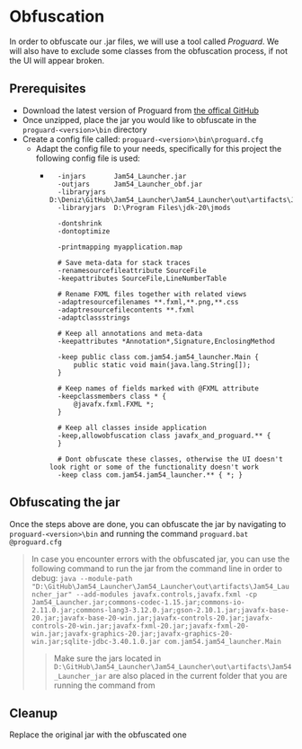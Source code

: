 # Obfuscation
In order to obfuscate our .jar files, we will use a tool called *Proguard*. We will also have to exclude some classes from the obfuscation process, if not the UI will appear broken.

## Prerequisites
- Download the latest version of Proguard from [the offical GitHub](https://github.com/Guardsquare/proguard/releases/latest)
- Once unzipped, place the jar you would like to obfuscate in the `proguard-<version>\bin` directory
- Create a config file called: `proguard-<version>\bin\proguard.cfg`
  - Adapt the config file to your needs, specifically for this project the following config file is used:
    - ```
        -injars       Jam54_Launcher.jar
        -outjars      Jam54_Launcher_obf.jar
        -libraryjars  D:\Deniz\GitHub\Jam54_Launcher\Jam54_Launcher\out\artifacts\Jam54_Launcher_jar
        -libraryjars  D:\Program Files\jdk-20\jmods

        -dontshrink
        -dontoptimize

        -printmapping myapplication.map

        # Save meta-data for stack traces
        -renamesourcefileattribute SourceFile
        -keepattributes SourceFile,LineNumberTable

        # Rename FXML files together with related views
        -adaptresourcefilenames **.fxml,**.png,**.css
        -adaptresourcefilecontents **.fxml
        -adaptclassstrings

        # Keep all annotations and meta-data
        -keepattributes *Annotation*,Signature,EnclosingMethod

        -keep public class com.jam54.jam54_launcher.Main {
            public static void main(java.lang.String[]);
        }

        # Keep names of fields marked with @FXML attribute
        -keepclassmembers class * {
            @javafx.fxml.FXML *;
        }

        # Keep all classes inside application
        -keep,allowobfuscation class javafx_and_proguard.** {
        }

        # Dont obfuscate these classes, otherwise the UI doesn't look right or some of the functionality doesn't work
        -keep class com.jam54.jam54_launcher.** { *; }
      ``` 

## Obfuscating the jar
Once the steps above are done, you can obfuscate the jar by navigating to `proguard-<version>\bin` and running the command `proguard.bat @proguard.cfg` 

> In case you encounter errors with the obfuscated jar, you can use the following command to run the jar from the command line in order to debug: `java --module-path "D:\GitHub\Jam54_Launcher\Jam54_Launcher\out\artifacts\Jam54_Launcher_jar" --add-modules javafx.controls,javafx.fxml -cp Jam54_Launcher.jar;commons-codec-1.15.jar;commons-io-2.11.0.jar;commons-lang3-3.12.0.jar;gson-2.10.1.jar;javafx-base-20.jar;javafx-base-20-win.jar;javafx-controls-20.jar;javafx-controls-20-win.jar;javafx-fxml-20.jar;javafx-fxml-20-win.jar;javafx-graphics-20.jar;javafx-graphics-20-win.jar;sqlite-jdbc-3.40.1.0.jar com.jam54.jam54_launcher.Main`  
> > Make sure the jars located in `D:\GitHub\Jam54_Launcher\Jam54_Launcher\out\artifacts\Jam54_Launcher_jar` are also placed in the current folder that you are running the command from

## Cleanup
Replace the original jar with the obfuscated one
